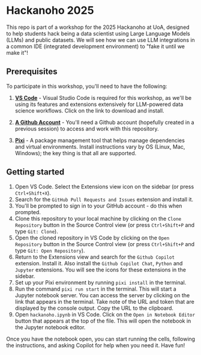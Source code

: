 # Hackanoho 2025

This repo is part of a workshop for the 2025 Hackanoho at UoA, designed to help students hack being a data scientist using Large Language Models (LLMs) and public datasets. We will see how we can use LLM integrations in a common IDE (integrated development environment) to "fake it until we make it"!

## Prerequisites

To participate in this workshop, you'll need to have the following:

1. **[VS Code](https://code.visualstudio.com/)** - Visual Studio Code is required for this workshop, as we'll be using its features and extensions extensively for LLM-powered data science workflows. Click on the link to download and install.

2. **[A Github Account](https://github.com)** - You'll need a Github account (hopefully created in a previous session) to access and work with this repository. 

3. **[Pixi](https://pixi.sh/latest/get_started/)** - A package management tool that helps manage dependencies and virtual environments.
    Install instructions vary by OS (Linux, Mac, Windows); the key thing is that all are supported.

## Getting started

1. Open VS Code. Select the Extensions view icon on the sidebar (or press `Ctrl+Shift+X`).
2. Search for the `GitHub Pull Requests and Issues` extension and install it.
3. You'll be prompted to sign in to your GitHub account - do this when prompted.
4. Clone this repository to your local machine by clicking on the `Clone Repository` button in the Source Control view (or press `Ctrl+Shift+P` and type `Git: Clone`).
5. Open the cloned repository in VS Code by clicking on the `Open Repository` button in the Source Control view (or press `Ctrl+Shift+P` and type `Git: Open Repository`).
6. Return to the Extensions view and search for the `Github Copilot` extension. Install it. Also install the `Github Copilot Chat`, `Python` and `Jupyter` extensions. You will see the icons for these extensions in the sidebar.
7. Set up your Pixi environment by running `pixi install` in the terminal.
8. Run the command `pixi run start` in the terminal. This will start a Jupyter notebook server. You can access the server by clicking on the link that appears in the terminal. Take note of the URL and token that are displayed by the console output. Copy the URL to the clipboard.
9. Open `hackanoho.ipynb` in VS Code. Click on the `Open in Notebook Editor` button that appears at the top of the file. This will open the notebook in the Jupyter notebook editor. 

Once you have the notebook open, you can start running the cells, following the instructions, and asking Copilot for help when you need it. Have fun!


